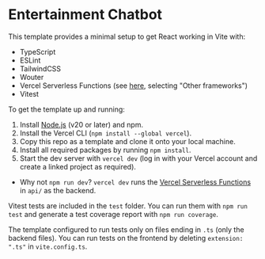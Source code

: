 # Entertainment Chatbot

This template provides a minimal setup to get React working in Vite with:

- TypeScript
- ESLint
- TailwindCSS
- Wouter
- Vercel Serverless Functions (see [here](https://vercel.com/docs/functions/quickstart), selecting "Other frameworks")
- Vitest

To get the template up and running:

1. Install [Node.js](https://nodejs.org/en) (v20 or later) and npm.
2. Install the Vercel CLI (`npm install --global vercel`).
3. Copy this repo as a template and clone it onto your local machine.
4. Install all required packages by running `npm install`.
5. Start the dev server with `vercel dev` (log in with your Vercel account and create a linked project as required).

- Why not `npm run dev`? `vercel dev` runs the [Vercel Serverless Functions](https://vercel.com/docs/functions/quickstart) in `api/` as the backend.

Vitest tests are included in the `test` folder. You can run them with `npm run test` and generate a test coverage report with `npm run coverage`.

The template configured to run tests only on files ending in `.ts` (only the backend files). You can run tests on the frontend by deleting `extension: ".ts"` in `vite.config.ts`.
